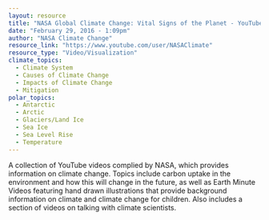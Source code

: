 ```yaml
---
layout: resource
title: "NASA Global Climate Change: Vital Signs of the Planet - YouTube"
date: "February 29, 2016 - 1:09pm"
author: "NASA Climate Change"
resource_link: "https://www.youtube.com/user/NASAClimate"
resource_type: "Video/Visualization"
climate_topics:
  - Climate System
  - Causes of Climate Change
  - Impacts of Climate Change
  - Mitigation
polar_topics:
  - Antarctic
  - Arctic
  - Glaciers/Land Ice
  - Sea Ice
  - Sea Level Rise
  - Temperature
---
```


A collection of YouTube videos complied by NASA, which provides information on climate change. Topics include carbon uptake in the environment and how this will change in the future, as well as Earth Minute Videos featuring hand drawn illustrations that provide background information on climate and climate change for children. Also includes a section of videos on talking with climate scientists. 